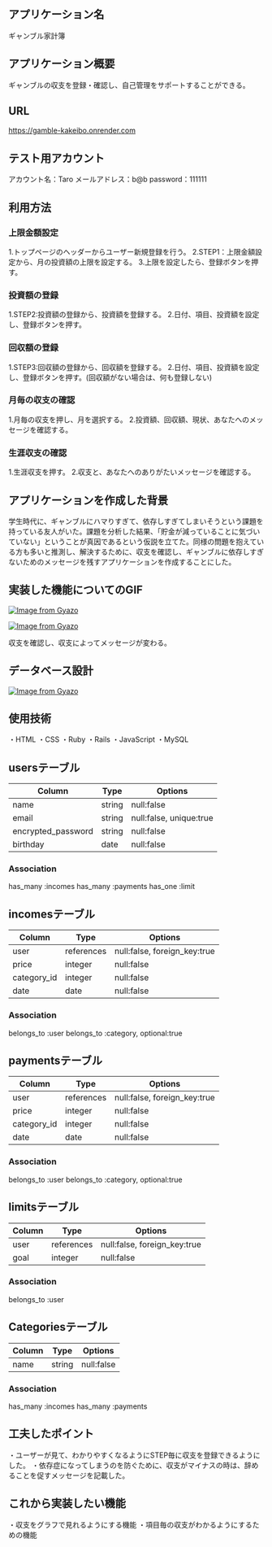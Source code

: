 ## アプリケーション名
ギャンブル家計簿

## アプリケーション概要
ギャンブルの収支を登録・確認し、自己管理をサポートすることができる。

## URL
https://gamble-kakeibo.onrender.com

## テスト用アカウント
アカウント名：Taro
メールアドレス：b@b
password：111111

## 利用方法
### 上限金額設定
1.トップページのヘッダーからユーザー新規登録を行う。
2.STEP1：上限金額設定から、月の投資額の上限を設定する。
3.上限を設定したら、登録ボタンを押す。

### 投資額の登録
1.STEP2:投資額の登録から、投資額を登録する。
2.日付、項目、投資額を設定し、登録ボタンを押す。

### 回収額の登録
1.STEP3:回収額の登録から、回収額を登録する。
2.日付、項目、投資額を設定し、登録ボタンを押す。(回収額がない場合は、何も登録しない)

### 月毎の収支の確認
1.月毎の収支を押し、月を選択する。
2.投資額、回収額、現状、あなたへのメッセージを確認する。

### 生涯収支の確認
1.生涯収支を押す。
2.収支と、あなたへのありがたいメッセージを確認する。


## アプリケーションを作成した背景
学生時代に、ギャンブルにハマりすぎて、依存しすぎてしまいそうという課題を持っている友人がいた。課題を分析した結果、「貯金が減っていることに気づいていない」ということが真因であるという仮説を立てた。同様の問題を抱えている方も多いと推測し、解決するために、収支を確認し、ギャンブルに依存しすぎないためのメッセージを残すアプリケーションを作成することにした。

## 実装した機能についてのGIF

[![Image from Gyazo](https://i.gyazo.com/3e6f998c1297395d7a670df9bb9816b1.gif)](https://gyazo.com/3e6f998c1297395d7a670df9bb9816b1)

[![Image from Gyazo](https://i.gyazo.com/f47a1f4d9ab20ce77130e592af8f8a11.gif)](https://gyazo.com/f47a1f4d9ab20ce77130e592af8f8a11)

収支を確認し、収支によってメッセージが変わる。

## データベース設計
[![Image from Gyazo](https://i.gyazo.com/8c132a73858823d2cf3171ebaf41524a.png)](https://gyazo.com/8c132a73858823d2cf3171ebaf41524a)

## 使用技術
・HTML
・CSS
・Ruby
・Rails
・JavaScript
・MySQL



## usersテーブル

| Column             | Type   | Options                 |
| ------------------ | ------ | ----------------------- |
| name               | string | null:false              |
| email              | string | null:false, unique:true |
| encrypted_password | string | null:false              |
| birthday           | date   | null:false              |

### Association
has_many :incomes
has_many :payments
has_one :limit

## incomesテーブル

| Column             | Type       | Options                      |
| ------------------ | ---------- | ---------------------------- |
| user               | references | null:false, foreign_key:true |
| price              | integer    | null:false                   |
| category_id        | integer    | null:false                   |
| date               | date       | null:false                   |

### Association
belongs_to :user
belongs_to :category, optional:true

## paymentsテーブル

| Column             | Type       | Options                      |
| ------------------ | ---------- | ---------------------------- |
| user               | references | null:false, foreign_key:true |
| price              | integer    | null:false                   |
| category_id        | integer    | null:false                   |
| date               | date       | null:false                   |

### Association
belongs_to :user
belongs_to :category, optional:true


## limitsテーブル

| Column             | Type       | Options                      |
| ------------------ | ---------- | ---------------------------- |
| user               | references | null:false, foreign_key:true |
| goal               | integer    | null:false                   |

### Association
belongs_to :user


## Categoriesテーブル

| Column | Type   | Options    |
| ------ | ------ | ---------- |
| name   | string | null:false |

### Association
has_many :incomes
has_many :payments

## 工夫したポイント
・ユーザーが見て、わかりやすくなるようにSTEP毎に収支を登録できるようにした。
・依存症になってしまうのを防ぐために、収支がマイナスの時は、辞めることを促すメッセージを記載した。


## これから実装したい機能
・収支をグラフで見れるようにする機能
・項目毎の収支がわかるようにするための機能